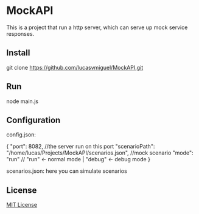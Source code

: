 # MockAPI

This is a project that run a http server, which can serve up mock service responses.

## Install

git clone https://github.com/lucasvmiguel/MockAPI.git

## Run

node main.js

## Configuration

config.json:

  {
    "port": 8082, //the server run on this port
    "scenarioPath": "/home/lucas/Projects/MockAPI/scenarios.json", //mock scenario
    "mode": "run" // "run" <- normal mode | "debug" <- debug mode
  }

scenarios.json: here you can simulate scenarios

## License

[MIT License](LICENSE)
